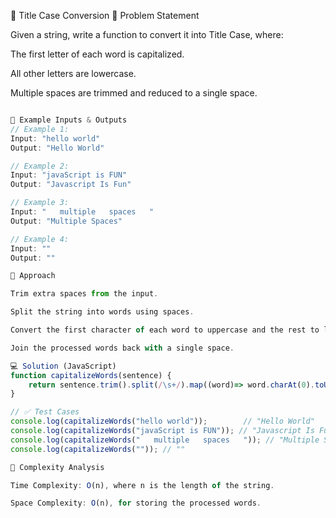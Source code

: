 📝 Title Case Conversion
📌 Problem Statement

Given a string, write a function to convert it into Title Case, where:

The first letter of each word is capitalized.

All other letters are lowercase.

Multiple spaces are trimmed and reduced to a single space.
```javascript

🔹 Example Inputs & Outputs
// Example 1:
Input: "hello world"
Output: "Hello World"

// Example 2:
Input: "javaScript is FUN"
Output: "Javascript Is Fun"

// Example 3:
Input: "   multiple   spaces   "
Output: "Multiple Spaces"

// Example 4:
Input: ""
Output: ""

🚀 Approach

Trim extra spaces from the input.

Split the string into words using spaces.

Convert the first character of each word to uppercase and the rest to lowercase.

Join the processed words back with a single space.

💻 Solution (JavaScript)
function capitalizeWords(sentence) {
    return sentence.trim().split(/\s+/).map((word)=> word.charAt(0).toUpperCase()+ word.slice(1).toLowerCase()).join(" ")
}

// ✅ Test Cases
console.log(capitalizeWords("hello world"));        // "Hello World"
console.log(capitalizeWords("javaScript is FUN")); // "Javascript Is Fun"
console.log(capitalizeWords("   multiple   spaces   ")); // "Multiple Spaces"
console.log(capitalizeWords("")); // ""

🧩 Complexity Analysis

Time Complexity: O(n), where n is the length of the string.

Space Complexity: O(n), for storing the processed words.